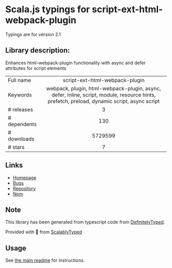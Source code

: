 
# Scala.js typings for script-ext-html-webpack-plugin

Typings are for version 2.1

## Library description:
Enhances html-webpack-plugin functionality with async and defer attributes for script elements

|                    |                 |
| ------------------ | :-------------: |
| Full name          | script-ext-html-webpack-plugin |
| Keywords           | webpack, plugin, html-webpack-plugin, async, defer, inline, script, module, resource hints, prefetch, preload, dynamic script, async script |
| # releases         | 3 |
| # dependents       | 130 |
| # downloads        | 5729599 |
| # stars            | 7 |

## Links
- [Homepage](https://github.com/numical/script-ext-html-webpack-plugin)
- [Bugs](https://github.com/numical/script-ext-html-webpack-plugin/issues)
- [Repository](https://github.com/numical/script-ext-html-webpack-plugin)
- [Npm](https://www.npmjs.com/package/script-ext-html-webpack-plugin)
    


## Note
This library has been generated from typescript code from [DefinitelyTyped](https://definitelytyped.org).

Provided with :purple_heart: from [ScalablyTyped](https://github.com/oyvindberg/ScalablyTyped)

## Usage
See [the main readme](../../readme.md) for instructions.


